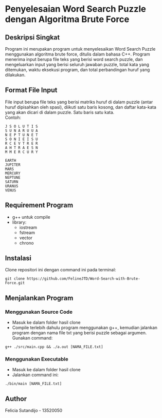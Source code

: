 # Penyelesaian Word Search Puzzle dengan Algoritma Brute Force

## Deskripsi Singkat
Program ini merupakan program untuk menyelesaikan Word Search Puzzle menggunakan algoritma brute force, ditulis dalam bahasa C++. Program menerima input berupa file teks yang berisi word search puzzle, dan mengeluarkan input yang berisi seluruh jawaban puzzle, total kata yang ditemukan, waktu eksekusi program, dan total perbandingan huruf yang dilakukan.

## Format File Input
File input berupa file teks yang berisi matriks huruf di dalam puzzle (antar huruf dipisahkan oleh spasi), diikuti satu baris kosong, dan daftar kata-kata yang akan dicari di dalam puzzle. Satu baris satu kata.  
Contoh:  
```
J S O L U T I S
S U N A R U U A
N E P T U N E T
S O N I E I S U
R C E V T R E R
A H T R A E S N
M M E R C U R Y

EARTH
JUPITER
MARS
MERCURY
NEPTUNE
SATURN
URANUS
VENUS
```
## Requirement Program
- g++ untuk compile
- library:
  - iostream
  - fstream
  - vector
  - chrono

## Instalasi
Clone repositori ini dengan command ini pada terminal:  
```
git clone https://github.com/FelineJTD/Word-Search-with-Brute-Force.git
```

## Menjalankan Program
### Menggunakan Source Code
- Masuk ke dalam folder hasil clone
- Compile terlebih dahulu program menggunakan g++, kemudian jalankan program dengan nama file txt yang berisi puzzle sebagai argumen. Gunakan command:  
```
g++ ./src/main.cpp && ./a.out [NAMA_FILE.txt]
```  
### Menggunakan Executable
- Masuk ke dalam folder hasil clone
- Jalankan command ini:
```
./bin/main [NAMA_FILE.txt]
```

## Author
Felicia Sutandijo - 13520050